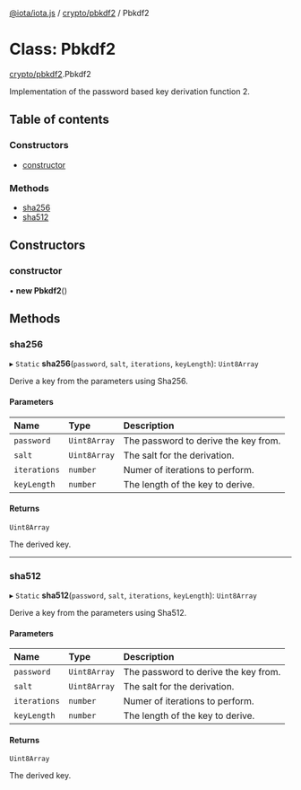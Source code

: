 [@iota/iota.js](../README.md) / [crypto/pbkdf2](../modules/crypto_pbkdf2.md) / Pbkdf2

# Class: Pbkdf2

[crypto/pbkdf2](../modules/crypto_pbkdf2.md).Pbkdf2

Implementation of the password based key derivation function 2.

## Table of contents

### Constructors

- [constructor](crypto_pbkdf2.Pbkdf2.md#constructor)

### Methods

- [sha256](crypto_pbkdf2.Pbkdf2.md#sha256)
- [sha512](crypto_pbkdf2.Pbkdf2.md#sha512)

## Constructors

### constructor

• **new Pbkdf2**()

## Methods

### sha256

▸ `Static` **sha256**(`password`, `salt`, `iterations`, `keyLength`): `Uint8Array`

Derive a key from the parameters using Sha256.

#### Parameters

| Name | Type | Description |
| :------ | :------ | :------ |
| `password` | `Uint8Array` | The password to derive the key from. |
| `salt` | `Uint8Array` | The salt for the derivation. |
| `iterations` | `number` | Numer of iterations to perform. |
| `keyLength` | `number` | The length of the key to derive. |

#### Returns

`Uint8Array`

The derived key.

___

### sha512

▸ `Static` **sha512**(`password`, `salt`, `iterations`, `keyLength`): `Uint8Array`

Derive a key from the parameters using Sha512.

#### Parameters

| Name | Type | Description |
| :------ | :------ | :------ |
| `password` | `Uint8Array` | The password to derive the key from. |
| `salt` | `Uint8Array` | The salt for the derivation. |
| `iterations` | `number` | Numer of iterations to perform. |
| `keyLength` | `number` | The length of the key to derive. |

#### Returns

`Uint8Array`

The derived key.
